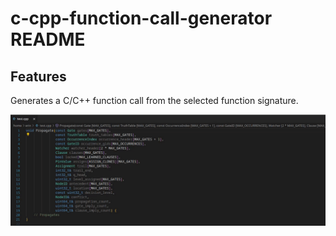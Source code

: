 # c-cpp-function-call-generator README

## Features

Generates a C/C++ function call from the selected function signature.

![feature X](examples/example_0.gif)
